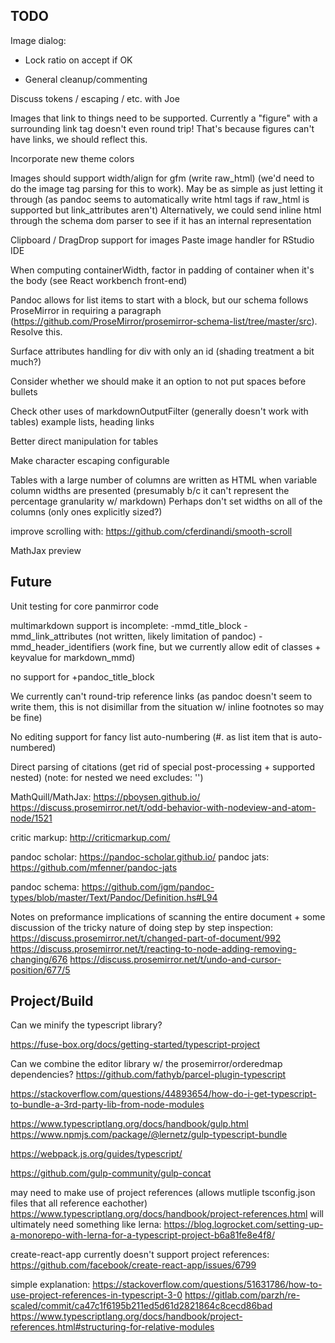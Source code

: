 ## TODO

Image dialog:

- Lock ratio on accept if OK
  
- General cleanup/commenting


Discuss tokens / escaping / etc. with Joe

Images that link to things need to be supported. Currently a "figure" with a surrounding link tag doesn't even round trip! That's 
because figures can't have links, we should reflect this.

Incorporate new theme colors

Images should support width/align for gfm (write raw\_html) (we'd need to do the image tag parsing for this to work). May be as simple as just letting it through (as pandoc seems to automatically write html tags if raw\_html is supported but link\_attributes aren't) Alternatively, we could send inline html through the schema dom parser to see if it has an internal representation

Clipboard / DragDrop support for images
Paste image handler for RStudio IDE

When computing containerWidth, factor in padding of container when it's the body (see React workbench front-end)

Pandoc allows for list items to start with a block, but our schema follows ProseMirror in requiring a paragraph
(https://github.com/ProseMirror/prosemirror-schema-list/tree/master/src). Resolve this.

Surface attributes
handling for div with only an id (shading treatment a bit much?)

Consider whether we should make it an option to not put spaces before bullets

Check other uses of markdownOutputFilter (generally doesn't work with tables)
  example lists, heading links

Better direct manipulation for tables

Make character escaping configurable

Tables with a large number of columns are written as HTML when variable column widths are presented (presumably b/c it can't represent the percentage granularity w/ markdown) Perhaps don't set widths on all of the columns (only ones explicitly sized?)

improve scrolling with: <https://github.com/cferdinandi/smooth-scroll>

MathJax preview


## Future

Unit testing for core panmirror code

multimarkdown support is incomplete: -mmd\_title\_block -mmd\_link\_attributes (not written, likely limitation of pandoc) -mmd\_header\_identifiers (work fine, but we currently allow edit of classes + keyvalue for markdown\_mmd)

no support for +pandoc\_title\_block

We currently can't round-trip reference links (as pandoc doesn't seem to write them, this is not disimillar from the situation w/ inline footnotes so may be fine)

No editing support for fancy list auto-numbering (\#. as list item that is auto-numbered)

Direct parsing of citations (get rid of special post-processing + supported nested) (note: for nested we need excludes: '')

MathQuill/MathJax: <https://pboysen.github.io/> <https://discuss.prosemirror.net/t/odd-behavior-with-nodeview-and-atom-node/1521>

critic markup: <http://criticmarkup.com/>

pandoc scholar: <https://pandoc-scholar.github.io/> pandoc jats: <https://github.com/mfenner/pandoc-jats>

pandoc schema: <https://github.com/jgm/pandoc-types/blob/master/Text/Pandoc/Definition.hs#L94>

Notes on preformance implications of scanning the entire document + some discussion of the tricky nature of doing step by step inspection: <https://discuss.prosemirror.net/t/changed-part-of-document/992> <https://discuss.prosemirror.net/t/reacting-to-node-adding-removing-changing/676> <https://discuss.prosemirror.net/t/undo-and-cursor-position/677/5>

## Project/Build

Can we minify the typescript library?

<https://fuse-box.org/docs/getting-started/typescript-project>

Can we combine the editor library w/ the prosemirror/orderedmap dependencies? <https://github.com/fathyb/parcel-plugin-typescript>

<https://stackoverflow.com/questions/44893654/how-do-i-get-typescript-to-bundle-a-3rd-party-lib-from-node-modules>

<https://www.typescriptlang.org/docs/handbook/gulp.html> <https://www.npmjs.com/package/@lernetz/gulp-typescript-bundle>

<https://webpack.js.org/guides/typescript/>

<https://github.com/gulp-community/gulp-concat>

may need to make use of project references (allows mutliple tsconfig.json files that all reference eachother) <https://www.typescriptlang.org/docs/handbook/project-references.html> will ultimately need something like lerna: <https://blog.logrocket.com/setting-up-a-monorepo-with-lerna-for-a-typescript-project-b6a81fe8e4f8/>

create-react-app currently doesn't support project references: <https://github.com/facebook/create-react-app/issues/6799>

simple explanation: <https://stackoverflow.com/questions/51631786/how-to-use-project-references-in-typescript-3-0> <https://gitlab.com/parzh/re-scaled/commit/ca47c1f6195b211ed5d61d2821864c8cecd86bad> <https://www.typescriptlang.org/docs/handbook/project-references.html#structuring-for-relative-modules>